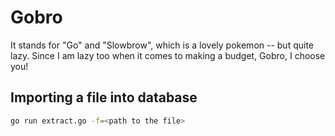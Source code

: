 # Gobro

It stands for "Go" and "Slowbrow", which is a lovely pokemon -- but quite lazy. Since I am lazy too when it comes to making a budget, Gobro, I choose you!

## Importing a file into database

```sh
go run extract.go -f=<path to the file>
```

